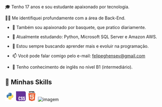 🎓 Tenho 17 anos e sou estudante apaixonado por tecnologia.

🧑‍💻 Me identifiquei profundamente com a área de Back-End.

- 🏀 Também sou apaixonado por basquete, que pratico diariamente.

- 🌱 Atualmente estudando: Python, Microsoft SQL Server e Amazon AWS.

- 👀 Estou sempre buscando aprender mais e evoluir na programação.

- 📫 Você pode falar comigo pelo e-mail: felipeghensev@gmail.com

- 🧠 Tenho conhecimento de inglês no nível B1 (intermediário).
 ## 🚀 Minhas Skills
  <code><img height="32" src="https://raw.githubusercontent.com/github/explore/80688e429a7d4ef2fca1e82350fe8e3517d3494d/topics/python/python.png" alt="Python"/></code>
  <img height="32" src="https://raw.githubusercontent.com/github/explore/80688e429a7d4ef2fca1e82350fe8e3517d3494d/topics/css/css.png" alt="CSS" style="max-width: 100%;">
  <img height="32" src="https://raw.githubusercontent.com/github/explore/80688e429a7d4ef2fca1e82350fe8e3517d3494d/topics/html/html.png" alt="HTML5" style="max-width: 100%;">
  <img height="32" src="https://user-images.githubusercontent.com/4249331/52232852-e2c4f780-28bd-11e9-835d-1e3cf3e43888.png" alt="imagem" style="max-width: 100%;">

 

<!---
Felipemasteer/Felipemasteer is a ✨ special ✨ repository because its `README.md` (this file) appears on your GitHub profile.
You can click the Preview link to take a look at your changes.
--->
